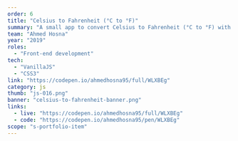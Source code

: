 ```yaml
---
order: 6
title: "Celsius to Fahrenheit (°C to °F)"
summary: "A small app to convert Celsius to Fahrenheit (°C to °F) with VanillaJS"
team: "Ahmed Hosna"
year: "2019"
roles:
  - "Front-end development"
tech:
  - "VanillaJS"
  - "CSS3"
link: "https://codepen.io/ahmedhosna95/full/WLXBEg"
category: js
thumb: "js-016.png"
banner: "celsius-to-fahrenheit-banner.png"
links:
  - live: "https://codepen.io/ahmedhosna95/full/WLXBEg"
  - code: "https://codepen.io/ahmedhosna95/pen/WLXBEg"
scope: "s-portfolio-item"
---
```

